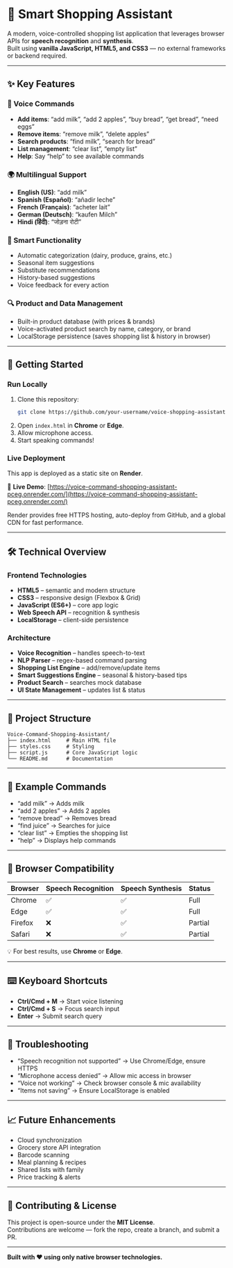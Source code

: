 # 🛒 Smart Shopping Assistant

A modern, voice-controlled shopping list application that leverages browser APIs for **speech recognition** and **synthesis**.  
Built using **vanilla JavaScript, HTML5, and CSS3** — no external frameworks or backend required.

---

## ✨ Key Features

### 🎤 Voice Commands
- **Add items**: “add milk”, “add 2 apples”, “buy bread”, “get bread”, “need eggs”  
- **Remove items**: “remove milk”, “delete apples”  
- **Search products**: “find milk”, “search for bread”  
- **List management**: “clear list”, “empty list”  
- **Help**: Say “help” to see available commands  

### 🌍 Multilingual Support
- **English (US)**: “add milk”  
- **Spanish (Español)**: “añadir leche”  
- **French (Français)**: “acheter lait”  
- **German (Deutsch)**: “kaufen Milch”  
- **Hindi (हिंदी)**: “जोड़ना रोटी”  

### 🧠 Smart Functionality
- Automatic categorization (dairy, produce, grains, etc.)  
- Seasonal item suggestions  
- Substitute recommendations  
- History-based suggestions  
- Voice feedback for every action  

### 🔍 Product and Data Management
- Built-in product database (with prices & brands)  
- Voice-activated product search by name, category, or brand  
- LocalStorage persistence (saves shopping list & history in browser)  

---

## 🚀 Getting Started

### Run Locally
1. Clone this repository:
   ```bash
   git clone https://github.com/your-username/voice-shopping-assistant.git
   ```
2. Open `index.html` in **Chrome** or **Edge**.  
3. Allow microphone access.  
4. Start speaking commands!  

### Live Deployment
This app is deployed as a static site on **Render**.  

🔗 **Live Demo**: [https://voice-command-shopping-assistant-pceg.onrender.com/](https://voice-command-shopping-assistant-pceg.onrender.com/)  

Render provides free HTTPS hosting, auto-deploy from GitHub, and a global CDN for fast performance.  

---

## 🛠️ Technical Overview

### Frontend Technologies
- **HTML5** – semantic and modern structure  
- **CSS3** – responsive design (Flexbox & Grid)  
- **JavaScript (ES6+)** – core app logic  
- **Web Speech API** – recognition & synthesis  
- **LocalStorage** – client-side persistence  

### Architecture
- **Voice Recognition** – handles speech-to-text  
- **NLP Parser** – regex-based command parsing  
- **Shopping List Engine** – add/remove/update items  
- **Smart Suggestions Engine** – seasonal & history-based tips  
- **Product Search** – searches mock database  
- **UI State Management** – updates list & status  

---

## 📂 Project Structure
```
Voice-Command-Shopping-Assistant/
├── index.html     # Main HTML file
├── styles.css     # Styling
├── script.js      # Core JavaScript logic
└── README.md      # Documentation
```

---

## 🎯 Example Commands
- “add milk” → Adds milk  
- “add 2 apples” → Adds 2 apples  
- “remove bread” → Removes bread  
- “find juice” → Searches for juice  
- “clear list” → Empties the shopping list  
- “help” → Displays help commands  

---

## 📱 Browser Compatibility
| Browser | Speech Recognition | Speech Synthesis | Status   |
|---------|--------------------|------------------|----------|
| Chrome  | ✅                  | ✅                | Full     |
| Edge    | ✅                  | ✅                | Full     |
| Firefox | ❌                  | ✅                | Partial  |
| Safari  | ❌                  | ✅                | Partial  |

💡 For best results, use **Chrome** or **Edge**.

---

## ⌨️ Keyboard Shortcuts
- **Ctrl/Cmd + M** → Start voice listening  
- **Ctrl/Cmd + S** → Focus search input  
- **Enter** → Submit search query  

---

## 🐛 Troubleshooting
- “Speech recognition not supported” → Use Chrome/Edge, ensure HTTPS  
- “Microphone access denied” → Allow mic access in browser  
- “Voice not working” → Check browser console & mic availability  
- “Items not saving” → Ensure LocalStorage is enabled  

---

## 📈 Future Enhancements
- Cloud synchronization  
- Grocery store API integration  
- Barcode scanning  
- Meal planning & recipes  
- Shared lists with family  
- Price tracking & alerts  

---

## 🤝 Contributing & License
This project is open-source under the **MIT License**.  
Contributions are welcome — fork the repo, create a branch, and submit a PR.

---

**Built with ❤️ using only native browser technologies.**
